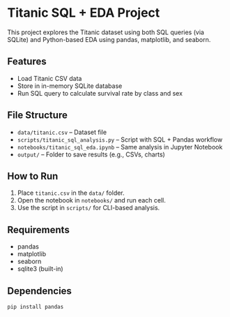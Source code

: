 # Titanic SQL + EDA Project

This project explores the Titanic dataset using both SQL queries (via SQLite) and Python-based EDA using pandas, matplotlib, and seaborn.

## Features
- Load Titanic CSV data
- Store in in-memory SQLite database
- Run SQL query to calculate survival rate by class and sex

## File Structure
- `data/titanic.csv` – Dataset file
- `scripts/titanic_sql_analysis.py` – Script with SQL + Pandas workflow
- `notebooks/titanic_sql_eda.ipynb` – Same analysis in Jupyter Notebook
- `output/` – Folder to save results (e.g., CSVs, charts)

## How to Run
1. Place `titanic.csv` in the `data/` folder.
2. Open the notebook in `notebooks/` and run each cell.
3. Use the script in `scripts/` for CLI-based analysis.

## Requirements
- pandas
- matplotlib
- seaborn
- sqlite3 (built-in)

## Dependencies
```bash
pip install pandas
